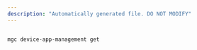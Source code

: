 ```yaml
---
description: "Automatically generated file. DO NOT MODIFY"
---
```


```bash

mgc device-app-management get

```
